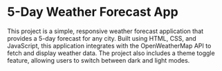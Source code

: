 # 5-Day Weather Forecast App

This project is a simple, responsive weather forecast application that provides a 5-day forecast for any city. Built using HTML, CSS, and JavaScript, this application integrates with the OpenWeatherMap API to fetch and display weather data. The project also includes a theme toggle feature, allowing users to switch between dark and light modes.




